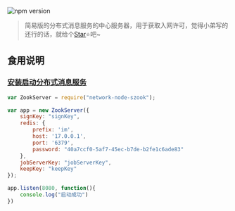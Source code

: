 ![npm version](https://img.shields.io/badge/npm-1.0.0-brightgreen)
 > 简易版的分布式消息服务的中心服务器，用于获取入网许可，觉得小弟写的还行的话，就给个[Star](https://github.com/mytwz/network-node-szook)⭐️吧~

## 食用说明

### [安装启动分布式消息服务](https://github.com/mytwz/network-node-server)

```javascript
var ZookServer = require("network-node-szook");

var app = new ZookServer({
    signKey: "signKey",
    redis: {
        prefix: 'im',
        host: '17.0.0.1',
        port: '6379',
        password: "40a7ccf0-5af7-45ec-b7de-b2fe1c6ade83"
    },
    jobServerKey: "jobServerKey",
    keepKey: "keepKey"
});

app.listen(8080, function(){
    console.log("启动成功")
})

```